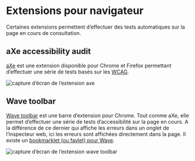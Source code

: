 # Extensions pour navigateur

<script>$(document).ready(function () {
    setBreadcrumb([
        {"label":"Outils de test", "url": "./methodes-outils.html"},
        {"label":"Extensions pour navigateur"}]);
});</script>

<span data-menuitem="methodes-outils"></span>

Certaines extensions permettent d’effectuer des tests automatiques sur la page en cours de consultation.

## <span lang="en">aXe accessibility audit</span>
[aXe](http://www.deque.com/products/axe/) est une extension disponible pour Chrome et Firefox permettant d’effectuer une série de tests basés sur les [WCAG](https://www.w3.org/WAI/intro/wcag).

![capture d’écran de l’extension axe](images/aXe.png)
&nbsp;

## <span lang="en">Wave toolbar</span>
[<span lang="en">Wave toolbar</span>](http://wave.webaim.org/extension/) est une barre d’extension pour Chrome. Tout comme aXe, elle permet d’effectuer une série de tests d’accessibilité sur la page en cours. A la différence de ce dernier qui affiche les erreurs dans un onglet de l’inspecteur web, ici les erreurs sont affichées directement dans la page. Il existe un [bookmarklet (ou favlet) pour <span lang="en">Wave</span>](http://wave.webaim.org/help).

![capture d’écran de l’extension wave toolbar](images/wave.png)

<!--  This file is part of a11y-guidelines | Our vision of mobile & web accessibility guidelines and best practices, with valid/invalid examples.
 Copyright (C) 2016  Orange SA
 See the Creative Commons Legal Code Attribution-ShareAlike 3.0 Unported License for more details (LICENSE file). -->